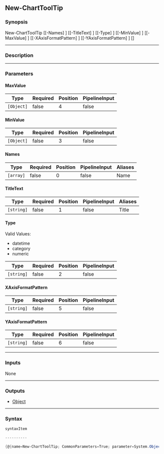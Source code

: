 New-ChartToolTip
----------------




### Synopsis

New-ChartToolTip [[-Names] <array>] [[-TitleText] <string>] [[-Type] <string>] [[-MinValue] <Object>] [[-MaxValue] <Object>] [[-XAxisFormatPattern] <string>] [[-YAxisFormatPattern] <string>] [<CommonParameters>]




---


### Description


---


### Parameters
#### **MaxValue**




|Type      |Required|Position|PipelineInput|
|----------|--------|--------|-------------|
|`[Object]`|false   |4       |false        |



#### **MinValue**




|Type      |Required|Position|PipelineInput|
|----------|--------|--------|-------------|
|`[Object]`|false   |3       |false        |



#### **Names**




|Type     |Required|Position|PipelineInput|Aliases|
|---------|--------|--------|-------------|-------|
|`[array]`|false   |0       |false        |Name   |



#### **TitleText**




|Type      |Required|Position|PipelineInput|Aliases|
|----------|--------|--------|-------------|-------|
|`[string]`|false   |1       |false        |Title  |



#### **Type**

Valid Values:

* datetime
* category
* numeric






|Type      |Required|Position|PipelineInput|
|----------|--------|--------|-------------|
|`[string]`|false   |2       |false        |



#### **XAxisFormatPattern**




|Type      |Required|Position|PipelineInput|
|----------|--------|--------|-------------|
|`[string]`|false   |5       |false        |



#### **YAxisFormatPattern**




|Type      |Required|Position|PipelineInput|
|----------|--------|--------|-------------|
|`[string]`|false   |6       |false        |





---


### Inputs
None




---


### Outputs
* [Object](https://learn.microsoft.com/en-us/dotnet/api/System.Object)






---


### Syntax
```PowerShell
syntaxItem
```
```PowerShell
----------
```
```PowerShell
{@{name=New-ChartToolTip; CommonParameters=True; parameter=System.Object[]}}
```
